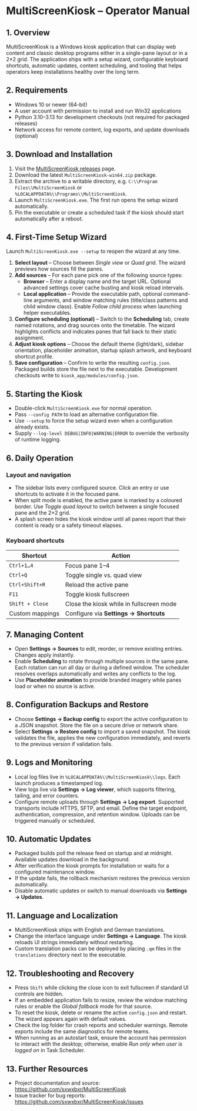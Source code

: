 # MultiScreenKiosk – Operator Manual

## 1. Overview
MultiScreenKiosk is a Windows kiosk application that can display web content and classic desktop programs either in a single-pane layout or in a 2×2 grid. The application ships with a setup wizard, configurable keyboard shortcuts, automatic updates, content scheduling, and tooling that helps operators keep installations healthy over the long term.

## 2. Requirements
- Windows 10 or newer (64-bit)
- A user account with permission to install and run Win32 applications
- Python 3.10–3.13 for development checkouts (not required for packaged releases)
- Network access for remote content, log exports, and update downloads (optional)

## 3. Download and Installation
1. Visit the [MultiScreenKiosk releases](https://github.com/sxwxbxr/MultiScreenKiosk/releases) page.
2. Download the latest `MultiScreenKiosk-win64.zip` package.
3. Extract the archive to a writable directory, e.g. `C:\\Program Files\\MultiScreenKiosk` or `%LOCALAPPDATA%\\Programs\\MultiScreenKiosk`.
4. Launch `MultiScreenKiosk.exe`. The first run opens the setup wizard automatically.
5. Pin the executable or create a scheduled task if the kiosk should start automatically after a reboot.

## 4. First-Time Setup Wizard
Launch `MultiScreenKiosk.exe --setup` to reopen the wizard at any time.

1. **Select layout** – Choose between *Single view* or *Quad grid*. The wizard previews how sources fill the panes.
2. **Add sources** – For each pane pick one of the following source types:
   - **Browser** – Enter a display name and the target URL. Optional advanced settings cover cache busting and kiosk reload intervals.
   - **Local application** – Provide the executable path, optional command-line arguments, and window matching rules (title/class patterns and child window class). Enable *Follow child process* when launching helper executables.
3. **Configure scheduling (optional)** – Switch to the **Scheduling** tab, create named rotations, and drag sources onto the timetable. The wizard highlights conflicts and indicates panes that fall back to their static assignment.
4. **Adjust kiosk options** – Choose the default theme (light/dark), sidebar orientation, placeholder animation, startup splash artwork, and keyboard shortcut profile.
5. **Save configuration** – Confirm to write the resulting `config.json`. Packaged builds store the file next to the executable. Development checkouts write to `kiosk_app/modules/config.json`.

## 5. Starting the Kiosk
- Double-click `MultiScreenKiosk.exe` for normal operation.
- Pass `--config PATH` to load an alternative configuration file.
- Use `--setup` to force the setup wizard even when a configuration already exists.
- Supply `--log-level DEBUG|INFO|WARNING|ERROR` to override the verbosity of runtime logging.

## 6. Daily Operation
### Layout and navigation
- The sidebar lists every configured source. Click an entry or use shortcuts to activate it in the focused pane.
- When split mode is enabled, the active pane is marked by a coloured border. Use *Toggle quad layout* to switch between a single focused pane and the 2×2 grid.
- A splash screen hides the kiosk window until all panes report that their content is ready or a safety timeout elapses.

### Keyboard shortcuts
| Shortcut | Action |
| --- | --- |
| `Ctrl+1…4` | Focus pane 1–4 |
| `Ctrl+Q` | Toggle single vs. quad view |
| `Ctrl+Shift+R` | Reload the active pane |
| `F11` | Toggle kiosk fullscreen |
| `Shift + Close` | Close the kiosk while in fullscreen mode |
| Custom mappings | Configure via **Settings → Shortcuts** |

## 7. Managing Content
- Open **Settings → Sources** to edit, reorder, or remove existing entries. Changes apply instantly.
- Enable **Scheduling** to rotate through multiple sources in the same pane. Each rotation can run all day or during a defined window. The scheduler resolves overlaps automatically and writes any conflicts to the log.
- Use **Placeholder animation** to provide branded imagery while panes load or when no source is active.

## 8. Configuration Backups and Restore
- Choose **Settings → Backup config** to export the active configuration to a JSON snapshot. Store the file on a secure drive or network share.
- Select **Settings → Restore config** to import a saved snapshot. The kiosk validates the file, applies the new configuration immediately, and reverts to the previous version if validation fails.

## 9. Logs and Monitoring
- Local log files live in `%LOCALAPPDATA%\\MultiScreenKiosk\\logs`. Each launch produces a timestamped log.
- View logs live via **Settings → Log viewer**, which supports filtering, tailing, and error counters.
- Configure remote uploads through **Settings → Log export**. Supported transports include HTTPS, SFTP, and email. Define the target endpoint, authentication, compression, and retention window. Uploads can be triggered manually or scheduled.

## 10. Automatic Updates
- Packaged builds poll the release feed on startup and at midnight. Available updates download in the background.
- After verification the kiosk prompts for installation or waits for a configured maintenance window.
- If the update fails, the rollback mechanism restores the previous version automatically.
- Disable automatic updates or switch to manual downloads via **Settings → Updates**.

## 11. Language and Localization
- MultiScreenKiosk ships with English and German translations.
- Change the interface language under **Settings → Language**. The kiosk reloads UI strings immediately without restarting.
- Custom translation packs can be deployed by placing `.qm` files in the `translations` directory next to the executable.

## 12. Troubleshooting and Recovery
- Press `Shift` while clicking the close icon to exit fullscreen if standard UI controls are hidden.
- If an embedded application fails to resize, review the window matching rules or enable the *Global fallback* mode for that source.
- To reset the kiosk, delete or rename the active `config.json` and restart. The wizard appears again with default values.
- Check the log folder for crash reports and scheduler warnings. Remote exports include the same diagnostics for remote teams.
- When running as an autostart task, ensure the account has permission to interact with the desktop; otherwise, enable *Run only when user is logged on* in Task Scheduler.

## 13. Further Resources
- Project documentation and source: <https://github.com/sxwxbxr/MultiScreenKiosk>
- Issue tracker for bug reports: <https://github.com/sxwxbxr/MultiScreenKiosk/issues>
